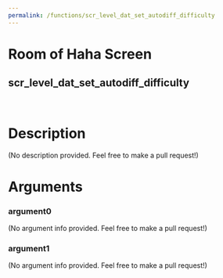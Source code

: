 ```yaml
---
permalink: /functions/scr_level_dat_set_autodiff_difficulty
---
```

# Room of Haha Screen  
## scr_level_dat_set_autodiff_difficulty  
&nbsp;  
# Description  
(No description provided. Feel free to make a pull request!) 
&nbsp;  
# Arguments
### argument0
(No argument info provided. Feel free to make a pull request!)
&nbsp;  
### argument1
(No argument info provided. Feel free to make a pull request!)
&nbsp;  


